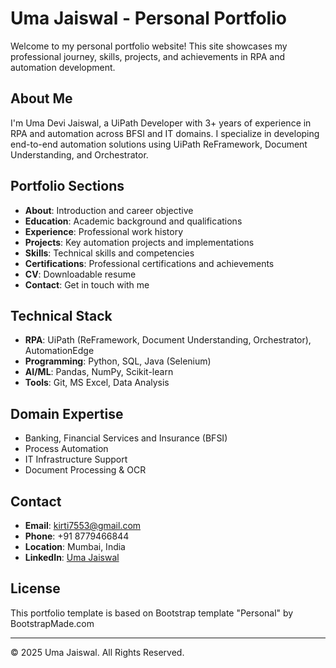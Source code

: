 # Uma Jaiswal - Personal Portfolio

Welcome to my personal portfolio website! This site showcases my professional journey, skills, projects, and achievements in RPA and automation development.

## About Me

I'm Uma Devi Jaiswal, a UiPath Developer with 3+ years of experience in RPA and automation across BFSI and IT domains. I specialize in developing end-to-end automation solutions using UiPath ReFramework, Document Understanding, and Orchestrator.

## Portfolio Sections

- **About**: Introduction and career objective
- **Education**: Academic background and qualifications
- **Experience**: Professional work history
- **Projects**: Key automation projects and implementations
- **Skills**: Technical skills and competencies
- **Certifications**: Professional certifications and achievements
- **CV**: Downloadable resume
- **Contact**: Get in touch with me

## Technical Stack

- **RPA**: UiPath (ReFramework, Document Understanding, Orchestrator), AutomationEdge
- **Programming**: Python, SQL, Java (Selenium)
- **AI/ML**: Pandas, NumPy, Scikit-learn
- **Tools**: Git, MS Excel, Data Analysis

## Domain Expertise

- Banking, Financial Services and Insurance (BFSI)
- Process Automation
- IT Infrastructure Support
- Document Processing & OCR

## Contact

- **Email**: kirti7553@gmail.com
- **Phone**: +91 8779466844
- **Location**: Mumbai, India
- **LinkedIn**: [Uma Jaiswal](https://www.linkedin.com/in/uma-jaiswal)

## License

This portfolio template is based on Bootstrap template "Personal" by BootstrapMade.com

---

© 2025 Uma Jaiswal. All Rights Reserved.
